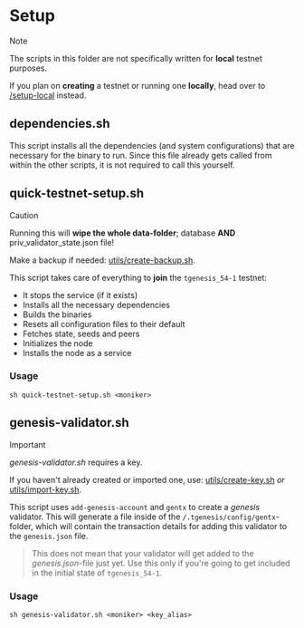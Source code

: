 # Setup

> [!NOTE]
> The scripts in this folder are not specifically written for **local** testnet purposes.
>
> If you plan on **creating** a testnet or running one **locally**, head over to [/setup-local](/setup-local) instead.

## dependencies.sh

This script installs all the dependencies (and system configurations) that are necessary for the binary to run. Since this file already gets called from within the other scripts, it is not required to call this yourself.

## quick-testnet-setup.sh

> [!CAUTION]
> Running this will **wipe the whole data-folder**; database **AND** priv_validator_state.json file!
>
> Make a backup if needed: [utils/create-backup.sh](/utils/create-backup.sh).

This script takes care of everything to **join** the `tgenesis_54-1` testnet:

- It stops the service (if it exists)
- Installs all the necessary dependencies
- Builds the binaries
- Resets all configuration files to their default
- Fetches state, seeds and peers
- Initializes the node
- Installs the node as a service

### Usage

```
sh quick-testnet-setup.sh <moniker>
```

## genesis-validator.sh

> [!IMPORTANT]
> _genesis-validator.sh_ requires a key.
>
> If you haven't already created or imported one, use: [utils/create-key.sh](/utils/create-key.sh) _or_ [utils/import-key.sh](/utils/import-key.sh).

This script uses `add-genesis-account` and `gentx` to create a _genesis_ validator. This will generate a file inside of the `/.tgenesis/config/gentx`-folder, which will contain the transaction details for adding this validator to the `genesis.json` file.

> This does not mean that your validator will get added to the _genesis.json_-file just yet. Use this only if you're going to get included in the initial state of `tgenesis_54-1`.

### Usage

```
sh genesis-validator.sh <moniker> <key_alias>
```
